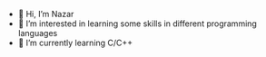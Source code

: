 - 👋 Hi, I’m Nazar
- 👀 I’m interested in learning some skills in different programming languages
- 🌱 I’m currently learning C/C++


<!---
Nazarsun/Nazarsun is a ✨ special ✨ repository because its `README.md` (this file) appears on your GitHub profile.
You can click the Preview link to take a look at your changes.
--->
